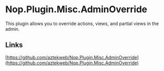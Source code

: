 # Nop.Plugin.Misc.AdminOverride #

This plugin allows you to override actions, views, and partial views in the admin.

## Links ##
[https://github.com/aztekweb/Nop.Plugin.Misc.AdminOverride](https://github.com/aztekweb/Nop.Plugin.Misc.AdminOverride)
